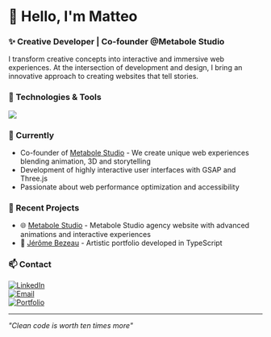 # 👋 Hello, I'm Matteo
### ✨ Creative Developer | Co-founder @Metabole Studio
I transform creative concepts into interactive and immersive web experiences. At the intersection of development and design, I bring an innovative approach to creating websites that tell stories.

### 🚀 Technologies & Tools
<p align="left">
  <a href="https://skillicons.dev">
    <img src="https://skillicons.dev/icons?i=nextjs,react,typescript,tailwind,threejs,aws,figma,sass,apple,vercel,ps,ai,vue,vscode,nuxtjs,tailwind,github,angular&perline=9" />
  </a>
</p>

### 🔭 Currently
- Co-founder of [Metabole Studio](https://metabole.studio) - We create unique web experiences blending animation, 3D and storytelling
- Development of highly interactive user interfaces with GSAP and Three.js
- Passionate about web performance optimization and accessibility

### 💼 Recent Projects
- 🌐 [Metabole Studio](https://metabole.studio/) - Metabole Studio agency website with advanced animations and interactive experiences
- 🎨 [Jérôme Bezeau](https://jeromebezeau.com/) - Artistic portfolio developed in TypeScript

### 📫 Contact
<div>
  <a href="https://www.linkedin.com/in/matteo-courquin/">
    <img src="https://img.shields.io/badge/-LinkedIn-0A66C2?style=for-the-badge&logo=linkedin&logoColor=white" alt="LinkedIn" />
  </a>
</div>
<div>
  <a href="mailto:contact@matteocourquin.com">
    <img src="https://img.shields.io/badge/-Email-EA4335?style=for-the-badge&logo=gmail&logoColor=white" alt="Email" />
  </a>
</div>
<div>
  <a href="https://matteocourquin.com">
    <img src="https://img.shields.io/badge/-Portfolio-000000?style=for-the-badge&logo=safari&logoColor=white" alt="Portfolio" />
  </a>
</div>

---
*"Clean code is worth ten times more"*
